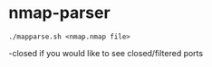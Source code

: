 # nmap-parser


```
./mapparse.sh <nmap.nmap file>
```
-closed if you would like to see closed/filtered ports
